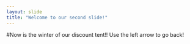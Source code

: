 ```yaml
---
layout: slide
title: "Welcome to our second slide!"
---
```

#Now is the winter of our discount tent!!
Use the left arrow to go back!
